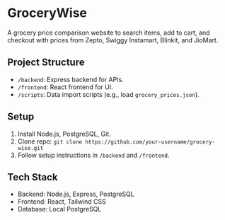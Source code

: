 # GroceryWise

A grocery price comparison website to search items, add to cart, and checkout with prices from Zepto, Swiggy Instamart, Blinkit, and JioMart.

## Project Structure
- `/backend`: Express backend for APIs.
- `/frontend`: React frontend for UI.
- `/scripts`: Data import scripts (e.g., load `grocery_prices.json`).

## Setup
1. Install Node.js, PostgreSQL, Git.
2. Clone repo: `git clone https://github.com/your-username/grocery-wise.git`
3. Follow setup instructions in `/backend` and `/frontend`.

## Tech Stack
- Backend: Node.js, Express, PostgreSQL
- Frontend: React, Tailwind CSS
- Database: Local PostgreSQL